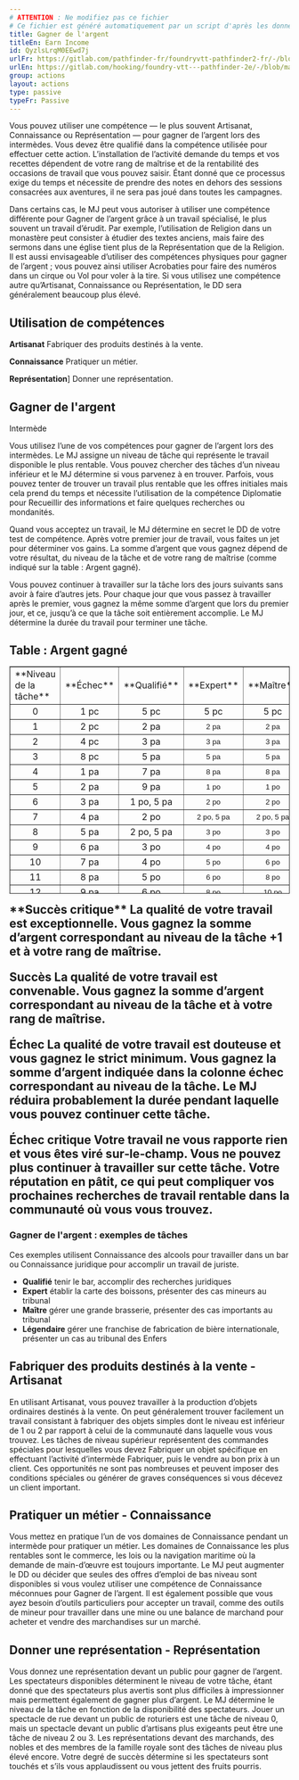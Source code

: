 ```yaml
---
# ATTENTION : Ne modifiez pas ce fichier
# Ce fichier est généré automatiquement par un script d'après les données du module Foundry VTT officiel et de sa traduction
title: Gagner de l'argent
titleEn: Earn Income
id: QyzlsLrqM0EEwd7j
urlFr: https://gitlab.com/pathfinder-fr/foundryvtt-pathfinder2-fr/-/blob/master/data/actions/QyzlsLrqM0EEwd7j.htm
urlEn: https://gitlab.com/hooking/foundry-vtt---pathfinder-2e/-/blob/master/packs/data/actions.db/earn-income.json
group: actions
layout: actions
type: passive
typeFr: Passive
---
```

Vous pouvez utiliser une compétence — le plus souvent Artisanat, Connaissance ou Représentation — pour gagner de l’argent lors des intermèdes. Vous devez être qualifié dans la compétence utilisée pour effectuer cette action. L’installation de l’activité demande du temps et vos recettes dépendent de votre rang de maîtrise et de la rentabilité des occasions de travail que vous pouvez saisir. Étant donné que ce processus exige du temps et nécessite de prendre des notes en dehors des sessions consacrées aux aventures, il ne sera pas joué dans toutes les campagnes.

Dans certains cas, le MJ peut vous autoriser à utiliser une compétence différente pour Gagner de l’argent grâce à un travail spécialisé, le plus souvent un travail d’érudit. Par exemple, l’utilisation de Religion dans un monastère peut consister à étudier des textes anciens, mais faire des sermons dans une église tient plus de la Représentation que de la Religion. Il est aussi envisageable d’utiliser des compétences physiques pour gagner de l’argent ; vous pouvez ainsi utiliser Acrobaties pour faire des numéros dans un cirque ou Vol pour voler à la tire. Si vous utilisez une compétence autre qu’Artisanat, Connaissance ou Représentation, le DD sera généralement beaucoup plus élevé.

## Utilisation de compétences

**Artisanat** Fabriquer des produits destinés à la vente.

**Connaissance** Pratiquer un métier.

**Représentation**] Donner une représentation.

## Gagner de l'argent

<span class="trait" title="Une activité qui demande au moins un jour et s'accomplit uniquement lors d'un intermède porte le trait intermède.">Intermède</a>

Vous utilisez l’une de vos compétences pour gagner de l’argent lors des intermèdes. Le MJ assigne un niveau de tâche qui représente le travail disponible le plus rentable. Vous pouvez chercher des tâches d’un niveau inférieur et le MJ détermine si vous parvenez à en trouver. Parfois, vous pouvez tenter de trouver un travail plus rentable que les offres initiales mais cela prend du temps et nécessite l’utilisation de la compétence Diplomatie pour Recueillir des informations et faire quelques recherches ou mondanités.

Quand vous acceptez un travail, le MJ détermine en secret le DD de votre test de compétence. Après votre premier jour de travail, vous faites un jet pour déterminer vos gains. La somme d’argent que vous gagnez dépend de votre résultat, du niveau de la tâche et de votre rang de maîtrise (comme indiqué sur la table : Argent gagné).

Vous pouvez continuer à travailler sur la tâche lors des jours suivants sans avoir à faire d’autres jets. Pour chaque jour que vous passez à travailler après le premier, vous gagnez la même somme d’argent que lors du premier jour, et ce, jusqu’à ce que la tâche soit entièrement accomplie. Le MJ détermine la durée du travail pour terminer une tâche.

<h2>Table : Argent gagné

<table style="height: 408px;" border="1">
<tbody>
<tr style="height: 17px;">
<td style="width: 87px; height: 17px;">**Niveau de la tâche**</td>
<td style="width: 68px; height: 17px;">**Échec**</td>
<td style="width: 46px; height: 17px;">**Qualifié**</td>
<td style="width: 41px; height: 17px;">**Expert**</td>
<td style="width: 43px; height: 17px;">**Maître**</td>
<td style="width: 64px; height: 17px;">**Légendaire**</td>
</tr>
<tr style="height: 17px;">
<td style="width: 87px; height: 17px; text-align: center;">0</td>
<td style="width: 68px; height: 17px; text-align: center;">1 pc</td>
<td style="width: 46px; height: 17px; text-align: center;">5 pc</td>
<td style="width: 41px; height: 17px; text-align: center;">5 pc</td>
<td style="width: 43px; height: 17px; text-align: center;">5 pc</td>
<td style="width: 64px; height: 17px; text-align: center;">5 pc</td>
</tr>
<tr style="height: 17px;">
<td style="width: 87px; height: 17px; text-align: center;">1</td>
<td style="width: 68px; height: 17px; text-align: center;">2 pc</td>
<td style="width: 46px; height: 17px; text-align: center;">2 pa</td>
<td style="width: 41px; height: 17px; text-align: center;"><span style="font-size: 10pt; font-family: Arial;" data-sheets-value="{&quot;1&quot;:2,&quot;2&quot;:&quot;2 pa&quot;}" data-sheets-userformat="{&quot;2&quot;:513,&quot;3&quot;:{&quot;1&quot;:0},&quot;12&quot;:0}">2 pa</td>
<td style="width: 43px; height: 17px; text-align: center;"><span style="font-size: 10pt; font-family: Arial;" data-sheets-value="{&quot;1&quot;:2,&quot;2&quot;:&quot;2 pa&quot;}" data-sheets-userformat="{&quot;2&quot;:513,&quot;3&quot;:{&quot;1&quot;:0},&quot;12&quot;:0}">2 pa</td>
<td style="width: 64px; height: 17px; text-align: center;"><span style="font-size: 10pt; font-family: Arial;" data-sheets-value="{&quot;1&quot;:2,&quot;2&quot;:&quot;2 pa&quot;}" data-sheets-userformat="{&quot;2&quot;:513,&quot;3&quot;:{&quot;1&quot;:0},&quot;12&quot;:0}">2 pa</td>
</tr>
<tr style="height: 17px;">
<td style="width: 87px; height: 17px; text-align: center;">2</td>
<td style="width: 68px; height: 17px; text-align: center;">4 pc</td>
<td style="width: 46px; height: 17px; text-align: center;">3 pa</td>
<td style="width: 41px; height: 17px; text-align: center;"><span style="font-size: 10pt; font-family: Arial;" data-sheets-value="{&quot;1&quot;:2,&quot;2&quot;:&quot;3 pa&quot;}" data-sheets-userformat="{&quot;2&quot;:513,&quot;3&quot;:{&quot;1&quot;:0},&quot;12&quot;:0}">3 pa</td>
<td style="width: 43px; height: 17px; text-align: center;"><span style="font-size: 10pt; font-family: Arial;" data-sheets-value="{&quot;1&quot;:2,&quot;2&quot;:&quot;3 pa&quot;}" data-sheets-userformat="{&quot;2&quot;:513,&quot;3&quot;:{&quot;1&quot;:0},&quot;12&quot;:0}">3 pa</td>
<td style="width: 64px; height: 17px; text-align: center;"><span style="font-size: 10pt; font-family: Arial;" data-sheets-value="{&quot;1&quot;:2,&quot;2&quot;:&quot;3 pa&quot;}" data-sheets-userformat="{&quot;2&quot;:513,&quot;3&quot;:{&quot;1&quot;:0},&quot;12&quot;:0}">3 pa</td>
</tr>
<tr style="height: 17px;">
<td style="width: 87px; height: 17px; text-align: center;">3</td>
<td style="width: 68px; height: 17px; text-align: center;">8 pc</td>
<td style="width: 46px; height: 17px; text-align: center;">5 pa</td>
<td style="width: 41px; height: 17px; text-align: center;"><span style="font-size: 10pt; font-family: Arial;" data-sheets-value="{&quot;1&quot;:2,&quot;2&quot;:&quot;5 pa&quot;}" data-sheets-userformat="{&quot;2&quot;:513,&quot;3&quot;:{&quot;1&quot;:0},&quot;12&quot;:0}">5 pa</td>
<td style="width: 43px; height: 17px; text-align: center;"><span style="font-size: 10pt; font-family: Arial;" data-sheets-value="{&quot;1&quot;:2,&quot;2&quot;:&quot;5 pa&quot;}" data-sheets-userformat="{&quot;2&quot;:513,&quot;3&quot;:{&quot;1&quot;:0},&quot;12&quot;:0}">5 pa</td>
<td style="width: 64px; height: 17px; text-align: center;"><span style="font-size: 10pt; font-family: Arial;" data-sheets-value="{&quot;1&quot;:2,&quot;2&quot;:&quot;5 pa&quot;}" data-sheets-userformat="{&quot;2&quot;:513,&quot;3&quot;:{&quot;1&quot;:0},&quot;12&quot;:0}">5 pa</td>
</tr>
<tr style="height: 17px;">
<td style="width: 87px; height: 17px; text-align: center;">4</td>
<td style="width: 68px; height: 17px; text-align: center;">1 pa</td>
<td style="width: 46px; height: 17px; text-align: center;">7 pa</td>
<td style="width: 41px; height: 17px; text-align: center;"><span style="font-size: 10pt; font-family: Arial;" data-sheets-value="{&quot;1&quot;:2,&quot;2&quot;:&quot;8 pa&quot;}" data-sheets-userformat="{&quot;2&quot;:513,&quot;3&quot;:{&quot;1&quot;:0},&quot;12&quot;:0}">8 pa</td>
<td style="width: 43px; height: 17px; text-align: center;"><span style="font-size: 10pt; font-family: Arial;" data-sheets-value="{&quot;1&quot;:2,&quot;2&quot;:&quot;8 pa&quot;}" data-sheets-userformat="{&quot;2&quot;:513,&quot;3&quot;:{&quot;1&quot;:0},&quot;12&quot;:0}">8 pa</td>
<td style="width: 64px; height: 17px; text-align: center;"><span style="font-size: 10pt; font-family: Arial;" data-sheets-value="{&quot;1&quot;:2,&quot;2&quot;:&quot;8 pa&quot;}" data-sheets-userformat="{&quot;2&quot;:513,&quot;3&quot;:{&quot;1&quot;:0},&quot;12&quot;:0}">8 pa</td>
</tr>
<tr style="height: 17px;">
<td style="width: 87px; height: 17px; text-align: center;">5</td>
<td style="width: 68px; height: 17px; text-align: center;">2 pa</td>
<td style="width: 46px; height: 17px; text-align: center;">9 pa</td>
<td style="width: 41px; height: 17px; text-align: center;"><span style="font-size: 10pt; font-family: Arial;" data-sheets-value="{&quot;1&quot;:2,&quot;2&quot;:&quot;1 po&quot;}" data-sheets-userformat="{&quot;2&quot;:513,&quot;3&quot;:{&quot;1&quot;:0},&quot;12&quot;:0}">1 po</td>
<td style="width: 43px; height: 17px; text-align: center;"><span style="font-size: 10pt; font-family: Arial;" data-sheets-value="{&quot;1&quot;:2,&quot;2&quot;:&quot;1 po&quot;}" data-sheets-userformat="{&quot;2&quot;:513,&quot;3&quot;:{&quot;1&quot;:0},&quot;12&quot;:0}">1 po</td>
<td style="width: 64px; height: 17px; text-align: center;"><span style="font-size: 10pt; font-family: Arial;" data-sheets-value="{&quot;1&quot;:2,&quot;2&quot;:&quot;1 po&quot;}" data-sheets-userformat="{&quot;2&quot;:513,&quot;3&quot;:{&quot;1&quot;:0},&quot;12&quot;:0}">1 po</td>
</tr>
<tr style="height: 17px;">
<td style="width: 87px; height: 17px; text-align: center;">6</td>
<td style="width: 68px; height: 17px; text-align: center;">3 pa</td>
<td style="width: 46px; height: 17px; text-align: center;">1 po, 5 pa</td>
<td style="width: 41px; height: 17px; text-align: center;"><span style="font-size: 10pt; font-family: Arial;" data-sheets-value="{&quot;1&quot;:2,&quot;2&quot;:&quot;2 po&quot;}" data-sheets-userformat="{&quot;2&quot;:513,&quot;3&quot;:{&quot;1&quot;:0},&quot;12&quot;:0}">2 po</td>
<td style="width: 43px; height: 17px; text-align: center;"><span style="font-size: 10pt; font-family: Arial;" data-sheets-value="{&quot;1&quot;:2,&quot;2&quot;:&quot;2 po&quot;}" data-sheets-userformat="{&quot;2&quot;:513,&quot;3&quot;:{&quot;1&quot;:0},&quot;12&quot;:0}">2 po</td>
<td style="width: 64px; height: 17px; text-align: center;"><span style="font-size: 10pt; font-family: Arial;" data-sheets-value="{&quot;1&quot;:2,&quot;2&quot;:&quot;2 po&quot;}" data-sheets-userformat="{&quot;2&quot;:513,&quot;3&quot;:{&quot;1&quot;:0},&quot;12&quot;:0}">2 po</td>
</tr>
<tr style="height: 17px;">
<td style="width: 87px; height: 17px; text-align: center;">7</td>
<td style="width: 68px; height: 17px; text-align: center;">4 pa</td>
<td style="width: 46px; height: 17px; text-align: center;">2 po</td>
<td style="width: 41px; height: 17px; text-align: center;"><span style="font-size: 10pt; font-family: Arial;" data-sheets-value="{&quot;1&quot;:2,&quot;2&quot;:&quot;2 po, 5 pa&quot;}" data-sheets-userformat="{&quot;2&quot;:513,&quot;3&quot;:{&quot;1&quot;:0},&quot;12&quot;:0}">2 po, 5 pa</td>
<td style="width: 43px; height: 17px; text-align: center;"><span style="font-size: 10pt; font-family: Arial;" data-sheets-value="{&quot;1&quot;:2,&quot;2&quot;:&quot;2 po, 5 pa&quot;}" data-sheets-userformat="{&quot;2&quot;:513,&quot;3&quot;:{&quot;1&quot;:0},&quot;12&quot;:0}">2 po, 5 pa</td>
<td style="width: 64px; height: 17px; text-align: center;"><span style="font-size: 10pt; font-family: Arial;" data-sheets-value="{&quot;1&quot;:2,&quot;2&quot;:&quot;2 po, 5 pa&quot;}" data-sheets-userformat="{&quot;2&quot;:513,&quot;3&quot;:{&quot;1&quot;:0},&quot;12&quot;:0}">2 po, 5 pa</td>
</tr>
<tr style="height: 17px;">
<td style="width: 87px; height: 17px; text-align: center;">8</td>
<td style="width: 68px; height: 17px; text-align: center;">5 pa</td>
<td style="width: 46px; height: 17px; text-align: center;">2 po, 5 pa</td>
<td style="width: 41px; height: 17px; text-align: center;"><span style="font-size: 10pt; font-family: Arial;" data-sheets-value="{&quot;1&quot;:2,&quot;2&quot;:&quot;3 po&quot;}" data-sheets-userformat="{&quot;2&quot;:513,&quot;3&quot;:{&quot;1&quot;:0},&quot;12&quot;:0}">3 po</td>
<td style="width: 43px; height: 17px; text-align: center;"><span style="font-size: 10pt; font-family: Arial;" data-sheets-value="{&quot;1&quot;:2,&quot;2&quot;:&quot;3 po&quot;}" data-sheets-userformat="{&quot;2&quot;:513,&quot;3&quot;:{&quot;1&quot;:0},&quot;12&quot;:0}">3 po</td>
<td style="width: 64px; height: 17px; text-align: center;"><span style="font-size: 10pt; font-family: Arial;" data-sheets-value="{&quot;1&quot;:2,&quot;2&quot;:&quot;3 po&quot;}" data-sheets-userformat="{&quot;2&quot;:513,&quot;3&quot;:{&quot;1&quot;:0},&quot;12&quot;:0}">3 po</td>
</tr>
<tr style="height: 17px;">
<td style="width: 87px; height: 17px; text-align: center;">9</td>
<td style="width: 68px; height: 17px; text-align: center;">6 pa</td>
<td style="width: 46px; height: 17px; text-align: center;">3 po</td>
<td style="width: 41px; height: 17px; text-align: center;"><span style="font-size: 10pt; font-family: Arial;" data-sheets-value="{&quot;1&quot;:2,&quot;2&quot;:&quot;4 po&quot;}" data-sheets-userformat="{&quot;2&quot;:513,&quot;3&quot;:{&quot;1&quot;:0},&quot;12&quot;:0}">4 po</td>
<td style="width: 43px; height: 17px; text-align: center;"><span style="font-size: 10pt; font-family: Arial;" data-sheets-value="{&quot;1&quot;:2,&quot;2&quot;:&quot;4 po&quot;}" data-sheets-userformat="{&quot;2&quot;:513,&quot;3&quot;:{&quot;1&quot;:0},&quot;12&quot;:0}">4 po</td>
<td style="width: 64px; height: 17px; text-align: center;"><span style="font-size: 10pt; font-family: Arial;" data-sheets-value="{&quot;1&quot;:2,&quot;2&quot;:&quot;4 po&quot;}" data-sheets-userformat="{&quot;2&quot;:513,&quot;3&quot;:{&quot;1&quot;:0},&quot;12&quot;:0}">4 po</td>
</tr>
<tr style="height: 17px;">
<td style="width: 87px; height: 17px; text-align: center;">10</td>
<td style="width: 68px; height: 17px; text-align: center;">7 pa</td>
<td style="width: 46px; height: 17px; text-align: center;">4 po</td>
<td style="width: 41px; height: 17px; text-align: center;"><span style="font-size: 10pt; font-family: Arial;" data-sheets-value="{&quot;1&quot;:2,&quot;2&quot;:&quot;5 po&quot;}" data-sheets-userformat="{&quot;2&quot;:513,&quot;3&quot;:{&quot;1&quot;:0},&quot;12&quot;:0}">5 po</td>
<td style="width: 43px; height: 17px; text-align: center;"><span style="font-size: 10pt; font-family: Arial;" data-sheets-value="{&quot;1&quot;:2,&quot;2&quot;:&quot;6 po&quot;}" data-sheets-userformat="{&quot;2&quot;:513,&quot;3&quot;:{&quot;1&quot;:0},&quot;12&quot;:0}">6 po</td>
<td style="width: 64px; height: 17px; text-align: center;"><span style="font-size: 10pt; font-family: Arial;" data-sheets-value="{&quot;1&quot;:2,&quot;2&quot;:&quot;6 po&quot;}" data-sheets-userformat="{&quot;2&quot;:513,&quot;3&quot;:{&quot;1&quot;:0},&quot;12&quot;:0}">6 po</td>
</tr>
<tr style="height: 17px;">
<td style="width: 87px; height: 17px; text-align: center;">11</td>
<td style="width: 68px; height: 17px; text-align: center;">8 pa</td>
<td style="width: 46px; height: 17px; text-align: center;">5 po</td>
<td style="width: 41px; height: 17px; text-align: center;"><span style="font-size: 10pt; font-family: Arial;" data-sheets-value="{&quot;1&quot;:2,&quot;2&quot;:&quot;6 po&quot;}" data-sheets-userformat="{&quot;2&quot;:513,&quot;3&quot;:{&quot;1&quot;:0},&quot;12&quot;:0}">6 po</td>
<td style="width: 43px; height: 17px; text-align: center;"><span style="font-size: 10pt; font-family: Arial;" data-sheets-value="{&quot;1&quot;:2,&quot;2&quot;:&quot;8 po&quot;}" data-sheets-userformat="{&quot;2&quot;:513,&quot;3&quot;:{&quot;1&quot;:0},&quot;12&quot;:0}">8 po</td>
<td style="width: 64px; height: 17px; text-align: center;"><span style="font-size: 10pt; font-family: Arial;" data-sheets-value="{&quot;1&quot;:2,&quot;2&quot;:&quot;8 po&quot;}" data-sheets-userformat="{&quot;2&quot;:513,&quot;3&quot;:{&quot;1&quot;:0},&quot;12&quot;:0}">8 po</td>
</tr>
<tr style="height: 17px;">
<td style="width: 87px; height: 17px; text-align: center;">12</td>
<td style="width: 68px; height: 17px; text-align: center;">9 pa</td>
<td style="width: 46px; height: 17px; text-align: center;">6 po</td>
<td style="width: 41px; height: 17px; text-align: center;"><span style="font-size: 10pt; font-family: Arial;" data-sheets-value="{&quot;1&quot;:2,&quot;2&quot;:&quot;8 po&quot;}" data-sheets-userformat="{&quot;2&quot;:513,&quot;3&quot;:{&quot;1&quot;:0},&quot;12&quot;:0}">8 po</td>
<td style="width: 43px; height: 17px; text-align: center;"><span style="font-size: 10pt; font-family: Arial;" data-sheets-value="{&quot;1&quot;:2,&quot;2&quot;:&quot;10 po&quot;}" data-sheets-userformat="{&quot;2&quot;:513,&quot;3&quot;:{&quot;1&quot;:0},&quot;12&quot;:0}">10 po</td>
<td style="width: 64px; height: 17px; text-align: center;"><span style="font-size: 10pt; font-family: Arial;" data-sheets-value="{&quot;1&quot;:2,&quot;2&quot;:&quot;10 po&quot;}" data-sheets-userformat="{&quot;2&quot;:513,&quot;3&quot;:{&quot;1&quot;:0},&quot;12&quot;:0}">10 po</td>
</tr>
<tr style="height: 17px;">
<td style="width: 87px; height: 17px; text-align: center;">13</td>
<td style="width: 68px; height: 17px; text-align: center;">1 po</td>
<td style="width: 46px; height: 17px; text-align: center;">7 po</td>
<td style="width: 41px; height: 17px; text-align: center;"><span style="font-size: 10pt; font-family: Arial;" data-sheets-value="{&quot;1&quot;:2,&quot;2&quot;:&quot;10 po&quot;}" data-sheets-userformat="{&quot;2&quot;:513,&quot;3&quot;:{&quot;1&quot;:0},&quot;12&quot;:0}">10 po</td>
<td style="width: 43px; height: 17px; text-align: center;"><span style="font-size: 10pt; font-family: Arial;" data-sheets-value="{&quot;1&quot;:2,&quot;2&quot;:&quot;15 po&quot;}" data-sheets-userformat="{&quot;2&quot;:513,&quot;3&quot;:{&quot;1&quot;:0},&quot;12&quot;:0}">15 po</td>
<td style="width: 64px; height: 17px; text-align: center;"><span style="font-size: 10pt; font-family: Arial;" data-sheets-value="{&quot;1&quot;:2,&quot;2&quot;:&quot;15 po&quot;}" data-sheets-userformat="{&quot;2&quot;:513,&quot;3&quot;:{&quot;1&quot;:0},&quot;12&quot;:0}">15 po</td>
</tr>
<tr style="height: 17px;">
<td style="width: 87px; height: 17px; text-align: center;">14</td>
<td style="width: 68px; height: 17px; text-align: center;">1 po, 5 pa</td>
<td style="width: 46px; height: 17px; text-align: center;">8 po</td>
<td style="width: 41px; height: 17px; text-align: center;"><span style="font-size: 10pt; font-family: Arial;" data-sheets-value="{&quot;1&quot;:2,&quot;2&quot;:&quot;15 po&quot;}" data-sheets-userformat="{&quot;2&quot;:513,&quot;3&quot;:{&quot;1&quot;:0},&quot;12&quot;:0}">15 po</td>
<td style="width: 43px; height: 17px; text-align: center;"><span style="font-size: 10pt; font-family: Arial;" data-sheets-value="{&quot;1&quot;:2,&quot;2&quot;:&quot;20 po&quot;}" data-sheets-userformat="{&quot;2&quot;:513,&quot;3&quot;:{&quot;1&quot;:0},&quot;12&quot;:0}">20 po</td>
<td style="width: 64px; height: 17px; text-align: center;"><span style="font-size: 10pt; font-family: Arial;" data-sheets-value="{&quot;1&quot;:2,&quot;2&quot;:&quot;20 po&quot;}" data-sheets-userformat="{&quot;2&quot;:513,&quot;3&quot;:{&quot;1&quot;:0},&quot;12&quot;:0}">20 po</td>
</tr>
<tr style="height: 17px;">
<td style="width: 87px; height: 17px; text-align: center;">15</td>
<td style="width: 68px; height: 17px; text-align: center;">2 po</td>
<td style="width: 46px; height: 17px; text-align: center;">10 po</td>
<td style="width: 41px; height: 17px; text-align: center;"><span style="font-size: 10pt; font-family: Arial;" data-sheets-value="{&quot;1&quot;:2,&quot;2&quot;:&quot;20 po&quot;}" data-sheets-userformat="{&quot;2&quot;:513,&quot;3&quot;:{&quot;1&quot;:0},&quot;12&quot;:0}">20 po</td>
<td style="width: 43px; height: 17px; text-align: center;"><span style="font-size: 10pt; font-family: Arial;" data-sheets-value="{&quot;1&quot;:2,&quot;2&quot;:&quot;28 po&quot;}" data-sheets-userformat="{&quot;2&quot;:513,&quot;3&quot;:{&quot;1&quot;:0},&quot;12&quot;:0}">28 po</td>
<td style="width: 64px; height: 17px; text-align: center;"><span style="font-size: 10pt; font-family: Arial;" data-sheets-value="{&quot;1&quot;:2,&quot;2&quot;:&quot;28 po&quot;}" data-sheets-userformat="{&quot;2&quot;:513,&quot;3&quot;:{&quot;1&quot;:0},&quot;12&quot;:0}">28 po</td>
</tr>
<tr style="height: 17px;">
<td style="width: 87px; height: 17px; text-align: center;">16</td>
<td style="width: 68px; height: 17px; text-align: center;">2 po, 5 pa</td>
<td style="width: 46px; height: 17px; text-align: center;">13 po</td>
<td style="width: 41px; height: 17px; text-align: center;"><span style="font-size: 10pt; font-family: Arial;" data-sheets-value="{&quot;1&quot;:2,&quot;2&quot;:&quot;25 po&quot;}" data-sheets-userformat="{&quot;2&quot;:513,&quot;3&quot;:{&quot;1&quot;:0},&quot;12&quot;:0}">25 po</td>
<td style="width: 43px; height: 17px; text-align: center;"><span style="font-size: 10pt; font-family: Arial;" data-sheets-value="{&quot;1&quot;:2,&quot;2&quot;:&quot;36 po&quot;}" data-sheets-userformat="{&quot;2&quot;:513,&quot;3&quot;:{&quot;1&quot;:0},&quot;12&quot;:0}">36 po</td>
<td style="width: 64px; height: 17px; text-align: center;"><span style="font-size: 10pt; font-family: Arial;" data-sheets-value="{&quot;1&quot;:2,&quot;2&quot;:&quot;40 po&quot;}" data-sheets-userformat="{&quot;2&quot;:513,&quot;3&quot;:{&quot;1&quot;:0},&quot;12&quot;:0}">40 po</td>
</tr>
<tr style="height: 17px;">
<td style="width: 87px; height: 17px; text-align: center;">17</td>
<td style="width: 68px; height: 17px; text-align: center;">3 po</td>
<td style="width: 46px; height: 17px; text-align: center;">15 po</td>
<td style="width: 41px; height: 17px; text-align: center;"><span style="font-size: 10pt; font-family: Arial;" data-sheets-value="{&quot;1&quot;:2,&quot;2&quot;:&quot;30 po&quot;}" data-sheets-userformat="{&quot;2&quot;:513,&quot;3&quot;:{&quot;1&quot;:0},&quot;12&quot;:0}">30 po</td>
<td style="width: 43px; height: 17px; text-align: center;"><span style="font-size: 10pt; font-family: Arial;" data-sheets-value="{&quot;1&quot;:2,&quot;2&quot;:&quot;45 po&quot;}" data-sheets-userformat="{&quot;2&quot;:513,&quot;3&quot;:{&quot;1&quot;:0},&quot;12&quot;:0}">45 po</td>
<td style="width: 64px; height: 17px; text-align: center;"><span style="font-size: 10pt; font-family: Arial;" data-sheets-value="{&quot;1&quot;:2,&quot;2&quot;:&quot;55 po&quot;}" data-sheets-userformat="{&quot;2&quot;:513,&quot;3&quot;:{&quot;1&quot;:0},&quot;12&quot;:0}">55 po</td>
</tr>
<tr style="height: 17px;">
<td style="width: 87px; height: 17px; text-align: center;">18</td>
<td style="width: 68px; height: 17px; text-align: center;">4 po</td>
<td style="width: 46px; height: 17px; text-align: center;">20 po</td>
<td style="width: 41px; height: 17px; text-align: center;"><span style="font-size: 10pt; font-family: Arial;" data-sheets-value="{&quot;1&quot;:2,&quot;2&quot;:&quot;45 po&quot;}" data-sheets-userformat="{&quot;2&quot;:513,&quot;3&quot;:{&quot;1&quot;:0},&quot;12&quot;:0}">45 po</td>
<td style="width: 43px; height: 17px; text-align: center;"><span style="font-size: 10pt; font-family: Arial;" data-sheets-value="{&quot;1&quot;:2,&quot;2&quot;:&quot;70 po&quot;}" data-sheets-userformat="{&quot;2&quot;:513,&quot;3&quot;:{&quot;1&quot;:0},&quot;12&quot;:0}">70 po</td>
<td style="width: 64px; height: 17px; text-align: center;"><span style="font-size: 10pt; font-family: Arial;" data-sheets-value="{&quot;1&quot;:2,&quot;2&quot;:&quot;90 po&quot;}" data-sheets-userformat="{&quot;2&quot;:513,&quot;3&quot;:{&quot;1&quot;:0},&quot;12&quot;:0}">90 po</td>
</tr>
<tr style="height: 17px;">
<td style="width: 87px; height: 17px; text-align: center;">19</td>
<td style="width: 68px; height: 17px; text-align: center;">6 po</td>
<td style="width: 46px; height: 17px; text-align: center;">30 po</td>
<td style="width: 41px; height: 17px; text-align: center;"><span style="font-size: 10pt; font-family: Arial;" data-sheets-value="{&quot;1&quot;:2,&quot;2&quot;:&quot;60 po&quot;}" data-sheets-userformat="{&quot;2&quot;:513,&quot;3&quot;:{&quot;1&quot;:0},&quot;12&quot;:0}">60 po</td>
<td style="width: 43px; height: 17px; text-align: center;"><span style="font-size: 10pt; font-family: Arial;" data-sheets-value="{&quot;1&quot;:2,&quot;2&quot;:&quot;100 po&quot;}" data-sheets-userformat="{&quot;2&quot;:513,&quot;3&quot;:{&quot;1&quot;:0},&quot;12&quot;:0}">100 po</td>
<td style="width: 64px; height: 17px; text-align: center;"><span style="font-size: 10pt; font-family: Arial;" data-sheets-value="{&quot;1&quot;:2,&quot;2&quot;:&quot;130 po&quot;}" data-sheets-userformat="{&quot;2&quot;:513,&quot;3&quot;:{&quot;1&quot;:0},&quot;12&quot;:0}">130 po</td>
</tr>
<tr style="height: 17px;">
<td style="width: 87px; height: 17px; text-align: center;">20</td>
<td style="width: 68px; height: 17px; text-align: center;">8 po</td>
<td style="width: 46px; height: 17px; text-align: center;">40 po</td>
<td style="width: 41px; height: 17px; text-align: center;"><span style="font-size: 10pt; font-family: Arial;" data-sheets-value="{&quot;1&quot;:2,&quot;2&quot;:&quot;75 po&quot;}" data-sheets-userformat="{&quot;2&quot;:513,&quot;3&quot;:{&quot;1&quot;:0},&quot;12&quot;:0}">75 po</td>
<td style="width: 43px; height: 17px; text-align: center;"><span style="font-size: 10pt; font-family: Arial;" data-sheets-value="{&quot;1&quot;:2,&quot;2&quot;:&quot;150 po&quot;}" data-sheets-userformat="{&quot;2&quot;:513,&quot;3&quot;:{&quot;1&quot;:0},&quot;12&quot;:0}">150 po</td>
<td style="width: 64px; height: 17px; text-align: center;"><span style="font-size: 10pt; font-family: Arial;" data-sheets-value="{&quot;1&quot;:2,&quot;2&quot;:&quot;200 po&quot;}" data-sheets-userformat="{&quot;2&quot;:513,&quot;3&quot;:{&quot;1&quot;:0},&quot;12&quot;:0}">200 po</td>
</tr>
<tr style="height: 34px;">
<td style="width: 87px; height: 34px; text-align: center;">20 (critical success)</td>
<td style="width: 68px; height: 34px;"> </td>
<td style="width: 46px; height: 34px; text-align: center;">50 po</td>
<td style="width: 41px; height: 34px; text-align: center;"><span style="font-size: 10pt; font-family: Arial;" data-sheets-value="{&quot;1&quot;:2,&quot;2&quot;:&quot;90 po&quot;}" data-sheets-userformat="{&quot;2&quot;:513,&quot;3&quot;:{&quot;1&quot;:0},&quot;12&quot;:0}">90 po</td>
<td style="width: 43px; height: 34px; text-align: center;"><span style="font-size: 10pt; font-family: Arial;" data-sheets-value="{&quot;1&quot;:2,&quot;2&quot;:&quot;175 po&quot;}" data-sheets-userformat="{&quot;2&quot;:513,&quot;3&quot;:{&quot;1&quot;:0},&quot;12&quot;:0}">175 po</td>
<td style="width: 64px; height: 34px; text-align: center;"><span style="font-size: 10pt; font-family: Arial;" data-sheets-value="{&quot;1&quot;:2,&quot;2&quot;:&quot;300 po&quot;}" data-sheets-userformat="{&quot;2&quot;:513,&quot;3&quot;:{&quot;1&quot;:0},&quot;12&quot;:0}">300 po</td>
</tr>
</tbody>
</table>
**Succès critique** La qualité de votre travail est exceptionnelle. Vous gagnez la somme d’argent correspondant au niveau de la tâche +1 et à votre rang de maîtrise.

**Succès** La qualité de votre travail est convenable. Vous gagnez la somme d’argent correspondant au niveau de la tâche et à votre rang de maîtrise.

**Échec** La qualité de votre travail est douteuse et vous gagnez le strict minimum. Vous gagnez la somme d’argent indiquée dans la colonne échec correspondant au niveau de la tâche. Le MJ réduira probablement la durée pendant laquelle vous pouvez continuer cette tâche.

**Échec critique** Votre travail ne vous rapporte rien et vous êtes viré sur‑le‑champ. Vous ne pouvez plus continuer à travailler sur cette tâche. Votre réputation en pâtit, ce qui peut compliquer vos prochaines recherches de travail rentable dans la communauté où vous vous trouvez.

 

### Gagner de l'argent : exemples de tâches

Ces exemples utilisent Connaissance des alcools pour travailler dans un bar ou Connaissance juridique pour accomplir un travail de juriste.


- **Qualifié** tenir le bar, accomplir des recherches juridiques
- **Expert** établir la carte des boissons, présenter des cas mineurs au tribunal
- **Maître** gérer une grande brasserie, présenter des cas importants au tribunal
- **Légendaire** gérer une franchise de fabrication de bière internationale, présenter un cas au tribunal des Enfers

## Fabriquer des produits destinés à la vente - Artisanat

En utilisant Artisanat, vous pouvez travailler à la production d’objets ordinaires destinés à la vente. On peut généralement trouver facilement un travail consistant à fabriquer des objets simples dont le niveau est inférieur de 1 ou 2 par rapport à celui de la communauté dans laquelle vous vous trouvez. Les tâches de niveau supérieur représentent des commandes spéciales pour lesquelles vous devez Fabriquer un objet spécifique en effectuant l’activité d’intermède Fabriquer, puis le vendre au bon prix à un client. Ces opportunités ne sont pas nombreuses et peuvent imposer des conditions spéciales ou générer de graves conséquences si vous décevez un client important.

## Pratiquer un métier - Connaissance

Vous mettez en pratique l’un de vos domaines de Connaissance pendant un intermède pour pratiquer un métier. Les domaines de Connaissance les plus rentables sont le commerce, les lois ou la navigation maritime où la demande de main-d’œuvre est toujours importante. Le MJ peut augmenter le DD ou décider que seules des offres d’emploi de bas niveau sont disponibles si vous voulez utiliser une compétence de Connaissance méconnues pour Gagner de l’argent. Il est également possible que vous ayez besoin d’outils particuliers pour accepter un travail, comme des outils de mineur pour travailler dans une mine ou une balance de marchand pour acheter et vendre des marchandises sur un marché.

## Donner une représentation - Représentation

Vous donnez une représentation devant un public pour gagner de l’argent. Les spectateurs disponibles déterminent le niveau de votre tâche, étant donné que des spectateurs plus avertis sont plus difficiles à impressionner mais permettent également de gagner plus d’argent. Le MJ détermine le niveau de la tâche en fonction de la disponibilité des spectateurs. Jouer un spectacle de rue devant un public de roturiers est une tâche de niveau 0, mais un spectacle devant un public d’artisans plus exigeants peut être une tâche de niveau 2 ou 3. Les représentations devant des marchands, des nobles et des membres de la famille royale sont des tâches de niveau plus élevé encore. Votre degré de succès détermine si les spectateurs sont touchés et s’ils vous applaudissent ou vous jettent des fruits pourris.



